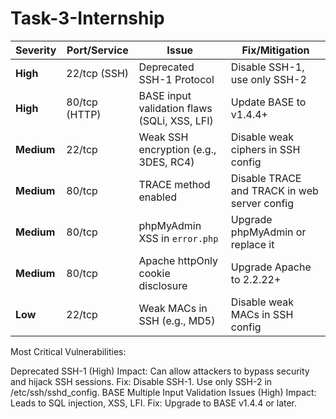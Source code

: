 # Task-3-Internship
| **Severity** | **Port/Service** | **Issue**                                    | **Fix/Mitigation**                           |
| ------------ | ---------------- | -------------------------------------------- | -------------------------------------------- |
| **High**     | 22/tcp (SSH)     | Deprecated SSH-1 Protocol                    | Disable SSH-1, use only SSH-2                |
| **High**     | 80/tcp (HTTP)    | BASE input validation flaws (SQLi, XSS, LFI) | Update BASE to v1.4.4+                       |
| **Medium**   | 22/tcp           | Weak SSH encryption (e.g., 3DES, RC4)        | Disable weak ciphers in SSH config           |
| **Medium**   | 80/tcp           | TRACE method enabled                         | Disable TRACE and TRACK in web server config |
| **Medium**   | 80/tcp           | phpMyAdmin XSS in `error.php`                | Upgrade phpMyAdmin or replace it             |
| **Medium**   | 80/tcp           | Apache httpOnly cookie disclosure            | Upgrade Apache to 2.2.22+                    |
| **Low**      | 22/tcp           | Weak MACs in SSH (e.g., MD5)                 | Disable weak MACs in SSH config              |


Most Critical Vulnerabilities:

Deprecated SSH-1 (High)
Impact: Can allow attackers to bypass security and hijack SSH sessions.
Fix: Disable SSH-1. Use only SSH-2 in /etc/ssh/sshd_config.
BASE Multiple Input Validation Issues (High)
Impact: Leads to SQL injection, XSS, LFI.
Fix: Upgrade to BASE v1.4.4 or later.
